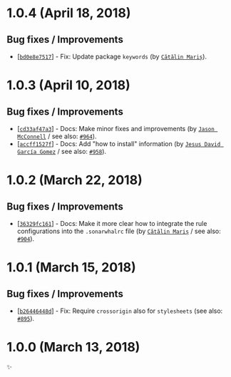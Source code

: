 # 1.0.4 (April 18, 2018)

## Bug fixes / Improvements

* [[`bd0e8e7517`](https://github.com/sonarwhal/sonarwhal/commit/bd0e8e7517df9f52c74e865233e8feafa3302381)] - Fix: Update package `keywords` (by [`Cătălin Mariș`](https://github.com/alrra)).


# 1.0.3 (April 10, 2018)

## Bug fixes / Improvements

* [[`cd33af47a3`](https://github.com/sonarwhal/sonarwhal/commit/cd33af47a3c479e08a4f1654694a61ab2188ecf8)] - Docs: Make minor fixes and improvements (by [`Jason McConnell`](https://github.com/Maggers) / see also: [`#964`](https://github.com/sonarwhal/sonarwhal/issues/964)).
* [[`accff1527f`](https://github.com/sonarwhal/sonarwhal/commit/accff1527f07e4cb932cb79bf90ceadacbef0620)] - Docs: Add "how to install" information (by [`Jesus David García Gomez`](https://github.com/sarvaje) / see also: [`#958`](https://github.com/sonarwhal/sonarwhal/issues/958)).


# 1.0.2 (March 22, 2018)

## Bug fixes / Improvements

* [[`36329fc161`](https://github.com/sonarwhal/sonarwhal/commit/36329fc161d90e8cf1b593d6fcde7262f3ceabae)] - Docs: Make it more clear how to integrate the rule configurations into the `.sonarwhalrc` file (by [`Cătălin Mariș`](https://github.com/alrra) / see also: [`#904`](https://github.com/sonarwhal/sonarwhal/issues/904)).


# 1.0.1 (March 15, 2018)

## Bug fixes / Improvements

* [[`b26446448d`](https://github.com/sonarwhal/sonarwhal/commit/b26446448d46eba553e354c88850415d1f47689b)] - Fix: Require `crossorigin` also for `stylesheets` (see also: [`#895`](https://github.com/sonarwhal/sonarwhal/issues/895)).


# 1.0.0 (March 13, 2018)

✨
